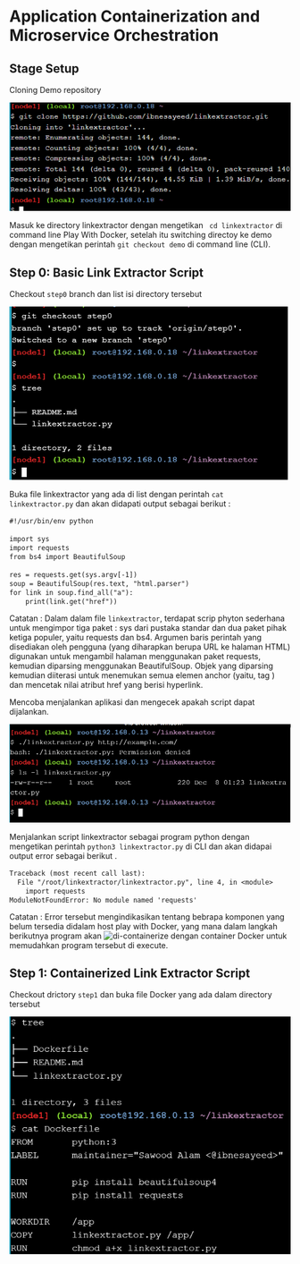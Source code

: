 # Application Containerization and Microservice Orchestration

## Stage Setup

Cloning Demo repository 

![clome demo repo](01.clone-demo-repo.PNG)

Masuk ke directory linkextractor dengan mengetikan ` cd linkextractor` di command line Play With Docker, setelah itu switching directoy ke demo dengan mengetikan perintah `git checkout demo` di command line (CLI).

## Step 0: Basic Link Extractor Script

Checkout `step0` branch dan list isi directory tersebut 

![check the list](02.Check-out-step0-directory.PNG)

Buka file linkextractor yang ada di list dengan perintah `cat linkextractor.py` dan akan didapati output sebagai berikut :
```
#!/usr/bin/env python

import sys
import requests
from bs4 import BeautifulSoup

res = requests.get(sys.argv[-1])
soup = BeautifulSoup(res.text, "html.parser")
for link in soup.find_all("a"):
    print(link.get("href"))
```

Catatan :
Dalam dalam file `linkextractor`, terdapat scrip phyton sederhana untuk mengimpor tiga paket : sys dari pustaka standar dan dua paket pihak ketiga populer, yaitu requests dan bs4. Argumen baris perintah yang disediakan oleh pengguna (yang diharapkan berupa URL ke halaman HTML) digunakan untuk mengambil halaman menggunakan paket requests, kemudian diparsing menggunakan BeautifulSoup. Objek yang diparsing kemudian diiterasi untuk menemukan semua elemen anchor (yaitu, tag <a>) dan mencetak nilai atribut href yang berisi hyperlink. 

Mencoba menjalankan aplikasi dan mengecek apakah script dapat dijalankan.

![run app](03.Run-program-cek-permission-cekexeuteable.PNG)

Menjalankan script linkextractor sebagai program python dengan mengetikan perintah `python3 linkextractor.py` di CLI dan akan didapai output error sebagai berikut .

```
Traceback (most recent call last):
  File "/root/linkextractor/linkextractor.py", line 4, in <module>
    import requests
ModuleNotFoundError: No module named 'requests'
```

Catatan :
Error tersebut mengindikasikan tentang bebrapa komponen yang belum tersedia didalam host play with Docker, yang mana dalam langkah berikutnya program akan
![di-containerize](https://www.redhat.com/en/topics/cloud-native-apps/what-is-containerization) dengan container Docker untuk memudahkan program tersebut di execute.

## Step 1: Containerized Link Extractor Script

Checkout drictory `step1` dan buka file Docker yang ada dalam directory tersebut

![cat Dockerfile](04.Checkout-step1.PNG)

